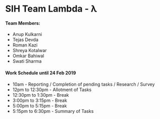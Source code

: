 # SIH Team Lambda - &lambda;

#### Team Members:
* Anup Kulkarni
* Tejas Devda
* Roman Kazi
* Shreya Kotalwar
* Omkar Bahiwal
* Swati Sharma

#### Work Schedule until 24 Feb 2019 
  * 10am - Reporting / Completion of pending tasks / Research / Survey
  * 12pm to 12:30pm - Allotment of Tasks
  * 12:30pm to 1:30pm - Break
  * 3:00pm to 3:15pm - Break
  * 5:00pm to 5:15pm - Break
  * 5:15pm to 6:30pm - Summary of Tasks
  
